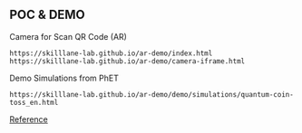 ## POC & DEMO

Camera for Scan QR Code (AR)

```
https://skilllane-lab.github.io/ar-demo/index.html
https://skilllane-lab.github.io/ar-demo/camera-iframe.html
```

Demo Simulations from PhET

```
https://skilllane-lab.github.io/ar-demo/demo/simulations/quantum-coin-toss_en.html
```

[Reference](https://phet.colorado.edu/)